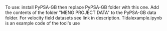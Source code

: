 To use: install PyPSA-GB then replace PyPSA-GB folder with this one. 
Add the contents of the folder "MENG PROJECT DATA" to the PyPSA-GB data folder. 
For velocity field datasets see link in description.
Tidalexample.ipynb is an example code of the tool's use
